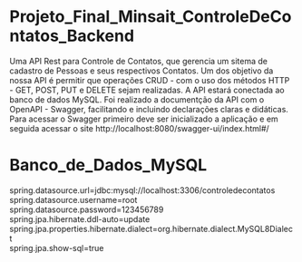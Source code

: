 # Projeto_Final_Minsait_ControleDeContatos_Backend
Uma API Rest para Controle de Contatos, que gerencia um sitema de cadastro de Pessoas e seus respectivos Contatos. Um dos objetivo da nossa API  é permitir que operações CRUD - com o uso dos métodos HTTP - GET, POST, PUT e DELETE sejam realizadas. A API estará conectada ao banco de dados MySQL. Foi realizado a documentção da API com o OpenAPI - Swagger, facilitando e incluindo declarações claras e didáticas.
Para acessar o Swagger primeiro deve ser inicializado a aplicação e em seguida acessar o site http://localhost:8080/swagger-ui/index.html#/<br>

# Banco_de_Dados_MySQL
spring.datasource.url=jdbc:mysql://localhost:3306/controledecontatos <br>
spring.datasource.username=root <br>
spring.datasource.password=123456789 <br>
spring.jpa.hibernate.ddl-auto=update <br>
spring.jpa.properties.hibernate.dialect=org.hibernate.dialect.MySQL8Dialect <br>
spring.jpa.show-sql=true <br>
